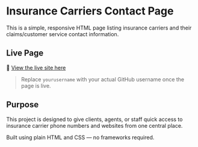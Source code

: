 # Insurance Carriers Contact Page

This is a simple, responsive HTML page listing insurance carriers and their claims/customer service contact information.

## Live Page

🔗 [View the live site here](https://yourusername.github.io/resources/)

> Replace `yourusername` with your actual GitHub username once the page is live.

## Purpose

This project is designed to give clients, agents, or staff quick access to insurance carrier phone numbers and websites from one central place.

Built using plain HTML and CSS — no frameworks required.
